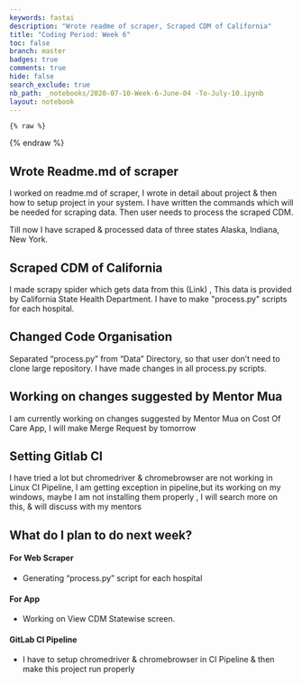 ```yaml
---
keywords: fastai
description: "Wrote readme of scraper, Scraped CDM of California"
title: "Coding Period: Week 6"
toc: false
branch: master
badges: true
comments: true
hide: false
search_exclude: true
nb_path: _notebooks/2020-07-10-Week-6-June-04 -To-July-10.ipynb
layout: notebook
---
```


<!--
#################################################
### THIS FILE WAS AUTOGENERATED! DO NOT EDIT! ###
#################################################
# file to edit: _notebooks/2020-07-10-Week-6-June-04 -To-July-10.ipynb
-->

<div class="container" id="notebook-container">
        
    {% raw %}
    
<div class="cell border-box-sizing code_cell rendered">

</div>
    {% endraw %}

<div class="cell border-box-sizing text_cell rendered"><div class="inner_cell">
<div class="text_cell_render border-box-sizing rendered_html">
<h2 id="Wrote-Readme.md-of-scraper">Wrote Readme.md of scraper<a class="anchor-link" href="#Wrote-Readme.md-of-scraper"> </a></h2><p>I worked on readme.md of scraper, I wrote in detail about project &amp; then how to setup project in your system. I have written the commands which will be needed for scraping data. Then user needs to process the scraped CDM.</p>
<p>Till now I have scraped &amp; processed data of three states Alaska, Indiana, New York.</p>
<h2 id="Scraped-CDM-of-California">Scraped CDM of California<a class="anchor-link" href="#Scraped-CDM-of-California"> </a></h2><p>I made scrapy spider which gets data from this (Link) , This data is provided by California State Health Department. I have to make "process.py" scripts for each hospital.</p>
<h2 id="Changed-Code-Organisation">Changed Code Organisation<a class="anchor-link" href="#Changed-Code-Organisation"> </a></h2><p>Separated “process.py” from “Data” Directory, so that user don’t need to clone large repository. I have made changes in all process.py scripts.</p>
<h2 id="Working-on-changes-suggested-by-Mentor-Mua">Working on changes suggested by Mentor Mua<a class="anchor-link" href="#Working-on-changes-suggested-by-Mentor-Mua"> </a></h2><p>I am currently working on changes suggested by Mentor Mua on Cost Of Care App, I will make Merge Request by tomorrow</p>
<h2 id="Setting-Gitlab-CI">Setting Gitlab CI<a class="anchor-link" href="#Setting-Gitlab-CI"> </a></h2><p>I have tried a lot but chromedriver &amp; chromebrowser are not working in Linux CI Pipeline, I am getting exception in pipeline,but its working on my windows, maybe I am not installing them properly , I will search more on this, &amp; will discuss with my mentors</p>
<h2 id="What-do-I-plan-to-do-next-week?">What do I plan to do next week?<a class="anchor-link" href="#What-do-I-plan-to-do-next-week?"> </a></h2><h4 id="For-Web-Scraper">For Web Scraper<a class="anchor-link" href="#For-Web-Scraper"> </a></h4><ul>
<li>Generating “process.py” script for each hospital</li>
</ul>
<h4 id="For-App">For App<a class="anchor-link" href="#For-App"> </a></h4><ul>
<li>Working on View CDM Statewise screen.</li>
</ul>
<h4 id="GitLab-CI-Pipeline">GitLab CI Pipeline<a class="anchor-link" href="#GitLab-CI-Pipeline"> </a></h4><ul>
<li>I have to setup chromedriver &amp; chromebrowser in CI Pipeline &amp; then make this project run properly</li>
</ul>

</div>
</div>
</div>
</div>
 

